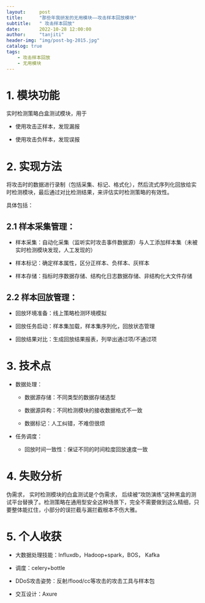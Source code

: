 ```yaml
---
layout:     post
title:      "那些年我研发的无用模块——攻击样本回放模块"
subtitle:   " 攻击样本回放"
date:       2022-10-28 12:00:00
author:     "tanjiti"
header-img: "img/post-bg-2015.jpg"
catalog: true
tags:
    - 攻击样本回放
    - 无用模块
---
```


# 1. 模块功能

实时检测策略白盒测试模块，用于

- 使用攻击正样本，发现漏报

- 使用攻击负样本，发现误报

 
# 2. 实现方法

将攻击时的数据进行录制（包括采集、标记、格式化），然后流式序列化回放给实时检测模块，最后通过对比检测结果，来评估实时检测策略的有效性。

 

具体包括：

## 2.1 样本采集管理：

- 样本采集：自动化采集（监听实时攻击事件数据源）与人工添加样本集（未被实时检测模块发现，人工发现的）

- 样本标记：确定样本属性，区分正样本、负样本、灰样本

- 样本存储：指标时序数据存储、结构化日志数据存储、非结构化大文件存储

## 2.2 样本回放管理：

- 回放环境准备：线上策略检测环境模拟

- 回放任务启动：样本集加载，样本集序列化，回放状态管理

- 回放结果对比：生成回放结果报表，列举出通过项/不通过项

 

# 3. 技术点

- 数据处理：

    - 数据源存储：不同类型的数据存储选型
    
    - 数据源异构：不同检测模块的接收数据格式不一致
    
    - 数据标记：人工纠错，不难但很烦

- 任务调度：

    - 回放时间一致性：保证不同的时间粒度回放速度一致

 
# 4. 失败分析
 

伪需求， 实时检测模块的白盒测试是个伪需求， 后续被“攻防演练”这种黑盒的测试平台替换了。检测策略在通用型安全这种场景下，完全不需要做到这么精细，只要整体能扛住，小部分的误拦截与漏拦截根本不伤大雅。

 
# 5. 个人收获

- 大数据处理技能：Influxdb，Hadoop+spark，BOS， Kafka

- 调度：celery+bottle

-  DDoS攻击姿势：反射/flood/cc等攻击的攻击工具与样本包

- 交互设计：Axure 